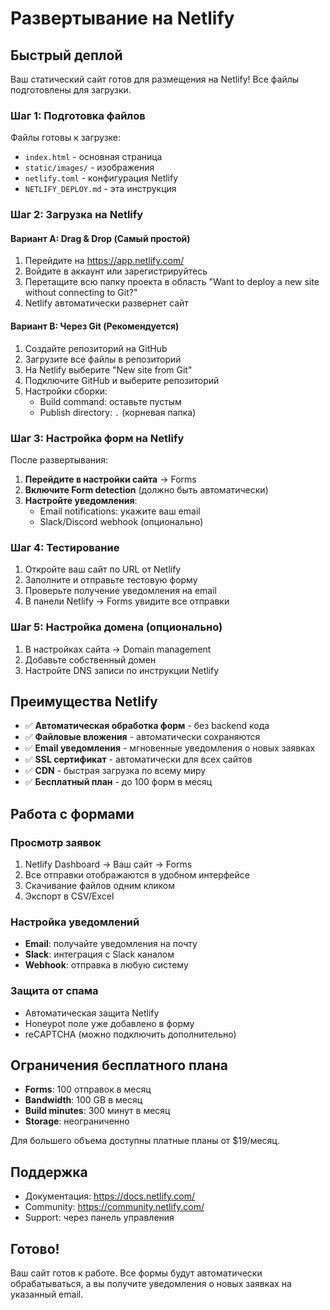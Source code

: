 # Развертывание на Netlify

## Быстрый деплой

Ваш статический сайт готов для размещения на Netlify! Все файлы подготовлены для загрузки.

### Шаг 1: Подготовка файлов
Файлы готовы к загрузке:
- `index.html` - основная страница
- `static/images/` - изображения
- `netlify.toml` - конфигурация Netlify
- `NETLIFY_DEPLOY.md` - эта инструкция

### Шаг 2: Загрузка на Netlify

#### Вариант A: Drag & Drop (Самый простой)
1. Перейдите на https://app.netlify.com/
2. Войдите в аккаунт или зарегистрируйтесь
3. Перетащите всю папку проекта в область "Want to deploy a new site without connecting to Git?"
4. Netlify автоматически развернет сайт

#### Вариант B: Через Git (Рекомендуется)
1. Создайте репозиторий на GitHub
2. Загрузите все файлы в репозиторий
3. На Netlify выберите "New site from Git"
4. Подключите GitHub и выберите репозиторий
5. Настройки сборки:
   - Build command: оставьте пустым
   - Publish directory: `.` (корневая папка)

### Шаг 3: Настройка форм на Netlify

После развертывания:

1. **Перейдите в настройки сайта** → Forms
2. **Включите Form detection** (должно быть автоматически)
3. **Настройте уведомления**:
   - Email notifications: укажите ваш email
   - Slack/Discord webhook (опционально)

### Шаг 4: Тестирование

1. Откройте ваш сайт по URL от Netlify
2. Заполните и отправьте тестовую форму
3. Проверьте получение уведомления на email
4. В панели Netlify → Forms увидите все отправки

### Шаг 5: Настройка домена (опционально)

1. В настройках сайта → Domain management
2. Добавьте собственный домен
3. Настройте DNS записи по инструкции Netlify

## Преимущества Netlify

- ✅ **Автоматическая обработка форм** - без backend кода
- ✅ **Файловые вложения** - автоматически сохраняются
- ✅ **Email уведомления** - мгновенные уведомления о новых заявках
- ✅ **SSL сертификат** - автоматически для всех сайтов
- ✅ **CDN** - быстрая загрузка по всему миру
- ✅ **Бесплатный план** - до 100 форм в месяц

## Работа с формами

### Просмотр заявок
1. Netlify Dashboard → Ваш сайт → Forms
2. Все отправки отображаются в удобном интерфейсе
3. Скачивание файлов одним кликом
4. Экспорт в CSV/Excel

### Настройка уведомлений
- **Email**: получайте уведомления на почту
- **Slack**: интеграция с Slack каналом
- **Webhook**: отправка в любую систему

### Защита от спама
- Автоматическая защита Netlify
- Honeypot поле уже добавлено в форму
- reCAPTCHA (можно подключить дополнительно)

## Ограничения бесплатного плана

- **Forms**: 100 отправок в месяц
- **Bandwidth**: 100 GB в месяц
- **Build minutes**: 300 минут в месяц
- **Storage**: неограниченно

Для большего объема доступны платные планы от $19/месяц.

## Поддержка

- Документация: https://docs.netlify.com/
- Community: https://community.netlify.com/
- Support: через панель управления

## Готово!

Ваш сайт готов к работе. Все формы будут автоматически обрабатываться, а вы получите уведомления о новых заявках на указанный email.